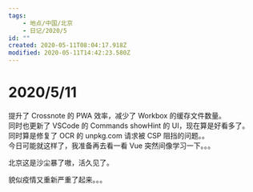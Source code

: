 ```yaml
---
tags:
    - 地点/中国/北京
    - 日记/2020/5
id: ""
created: 2020-05-11T08:04:17.918Z
modified: 2020-05-11T14:42:23.580Z
---
```

# 2020/5/11
提升了 Crossnote 的 PWA 效率，减少了 Workbox 的缓存文件数量。  
同时也更新了 VSCode 的 Commands showHint 的 UI，现在算是好看多了。  
同时算是修复了 OCR 的 unpkg.com 请求被 CSP 阻挡的问题。。  
今日可能就这样了，我准备再去看一看 Vue 突然间像学习一下。。。
<!-- @timer "date":"Mon May 11 2020 19:16:36 GMT+0800 (China Standard Time)" -->
北京这是沙尘暴了嗷，活久见了。

<!-- @timer "date":"Mon May 11 2020 22:42:12 GMT+0800 (China Standard Time)" -->
貌似疫情又重新严重了起来。。。